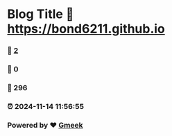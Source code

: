 # Blog Title :link: https://bond6211.github.io 
### :page_facing_up: [2](https://bond6211.github.io/tag.html) 
### :speech_balloon: 0 
### :hibiscus: 296 
### :alarm_clock: 2024-11-14 11:56:55 
### Powered by :heart: [Gmeek](https://github.com/Meekdai/Gmeek)
